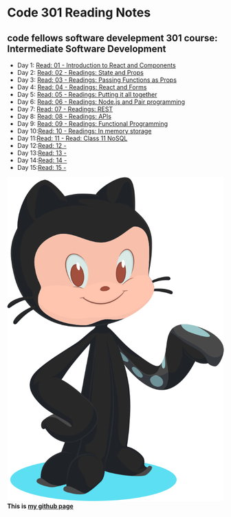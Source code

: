 # Code 301 Reading Notes
## code fellows software develepment 301 course: Intermediate Software Development

- Day 1: [Read: 01 - Introduction to React and Components](src/../class-301-01.md)  
- Day 2: [Read: 02 - Readings: State and Props](src/../class-301-02.md)
- Day 3: [Read: 03 - Readings: Passing Functions as Props](src/../class-301-03.md)  
- Day 4: [Read: 04 - Readings: React and Forms](src/../class-301-04.md)
- Day 5: [Read: 05 - Readings: Putting it all together](src/../class-301-05.md)
- Day 6: [Read: 06 - Readings: Node.js and Pair programming](src/../class-301-06.md)
- Day 7: [Read: 07 - Readings: REST](src/../class-301-07.md)
- Day 8: [Read: 08 - Readings: APIs](src/../class-301-08.md)
- Day 9: [Read: 09 - Readings: Functional Programming](src/../class-301-09.md)
- Day 10:[Read: 10 - Readings: In memory storage](src/../class-301-10.md)
- Day 11:[Read: 11 - Read: Class 11 NoSQL](src/../class-301-11.md)
- Day 12:[Read: 12 - ](src/../class-12.md)
- Day 13:[Read: 13 - ](src/../class-13.md)
- Day 14:[Read: 14 - ](src/../class-14.md)
- Day 15:[Read: 15 - ](src/../class-15.md)


![alt text](src/../git.svg)
**This is [my github page](https://github.com/mvrk)**

